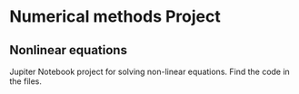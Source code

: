 <h1>Numerical methods Project</h1>
<h2>Nonlinear equations</h2>


Jupiter Notebook project for solving non-linear equations.
Find the code in the files.
